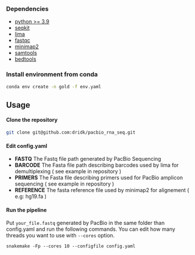 
### Dependencies 
- [python >= 3.9 ](https://www.python.org/downloads)
- [seqkit](https://bioinf.shenwei.me/seqkit/)
- [lima](https://lima.how/)
- [fastqc](https://www.bioinformatics.babraham.ac.uk/projects/fastqc/)
- [minimap2](https://lh3.github.io/minimap2/)
- [samtools](http://www.htslib.org/)
- [bedtools](https://bedtools.readthedocs.io/en/latest/) 

### Install environment from conda 

```bash
conda env create -n gold -f env.yaml
````

## Usage 

#### Clone the repository

```bash
git clone git@github.com:dridk/pacbio_rna_seq.git
```

#### Edit config.yaml
- **FASTQ** The Fastq file path generated by PacBio Sequencing 
- **BARCODE**  The Fasta file path describing barcodes used by lima for demultiplexing ( see example in repository ) 
- **PRIMERS** The Fasta file describing primers used for PacBio amplicon sequencing ( see example in repository ) 
- **REFERENCE** The fasta reference file used by minimap2 for alignement ( e.g: hg19.fa ) 


#### Run the pipeline 

Put ```your_file.fastq``` generated by PacBio in the same folder than config.yaml and run the following commands. 
You can edit how many threads you want to use with ```--cores``` option.

```
snakemake -Fp --cores 10 --configfile config.yaml 
```



